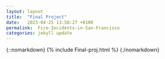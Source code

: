```yaml
---
layout: layout
title:  "Final Project"
date:   2023-04-25 13:58:27 +0100
permalink:  Fire-Incidents-in-San-Francisco
categories: jekyll update
---
```


{::nomarkdown}
{% include Final-proj.html %}
{:/nomarkdown}